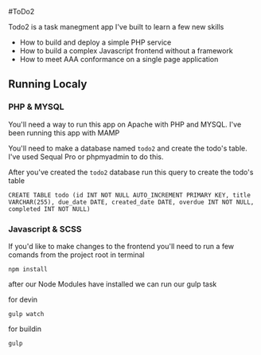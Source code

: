 #ToDo2

Todo2 is a task manegment app I've built to learn a few new skills
 - How to build and deploy a simple PHP service
 - How to build a complex Javascript frontend without a framework
 - How to meet AAA conformance on a single page application

## Running Localy

### PHP & MYSQL
You'll need a way to run this app on Apache with PHP and MYSQL. I've been running this app with MAMP

You'll need to make a database named ```todo2``` and create the todo's table. I've used Sequal Pro or phpmyadmin to do this.

After you've created the ```todo2``` database run this query to create the todo's table
```
CREATE TABLE todo (id INT NOT NULL AUTO_INCREMENT PRIMARY KEY, title VARCHAR(255), due_date DATE, created_date DATE, overdue INT NOT NULL, completed INT NOT NULL)
```
### Javascript & SCSS

If you'd like to make changes to the frontend you'll need to run a few comands from the project root in terminal

```
npm install
```
after our Node Modules have installed we can run our gulp task

for devin
```
gulp watch
```
for buildin
```
gulp
```
